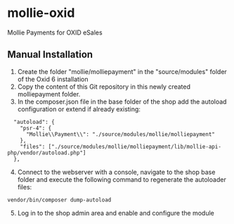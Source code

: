 # mollie-oxid
Mollie Payments for OXID eSales

## Manual Installation
1. Create the folder "mollie/molliepayment" in the "source/modules" folder of the Oxid 6 installation
2. Copy the content of this Git repository in this newly created molliepayment folder.
3. In the composer.json file in the base folder of the shop add the autoload configuration or extend if already existing:
```
  "autoload": {
    "psr-4": {
      "Mollie\\Payment\\": "./source/modules/mollie/molliepayment"
    },
    "files": ["./source/modules/mollie/molliepayment/lib/mollie-api-php/vendor/autoload.php"]
  },
```
4. Connect to the webserver with a console, navigate to the shop base folder and execute the following command to regenerate the autoloader files:
```
vendor/bin/composer dump-autoload
```
5. Log in to the shop admin area and enable and configure the module
